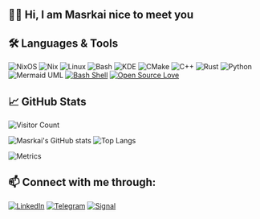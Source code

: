 ## 👋🏼 Hi, I am Masrkai nice to meet you

## 🛠️ Languages & Tools
![NixOS](https://img.shields.io/badge/-NixOS-5277C3?style=flat-square&logo=nixos&logoColor=black)
![Nix](https://img.shields.io/badge/-Nix-7EBAFF?style=flat-square&logo=nixos&logoColor=black)
![Linux](https://img.shields.io/badge/-Linux-FCC624?style=flat-square&logo=linux&logoColor=black)
![Bash](https://img.shields.io/badge/-Bash-4EAA25?style=flat-square&logo=gnubash&logoColor=black)
![KDE](https://img.shields.io/badge/-KDE-1D99F3?style=flat-square&logo=kde&logoColor=black)
![CMake](https://img.shields.io/badge/-CMake-064F8C?style=flat-square&logo=cmake&logoColor=black)
![C++](https://img.shields.io/badge/-C++-00599C?style=flat-square&logo=cplusplus&logoColor=black)
![Rust](https://img.shields.io/badge/-Rust-000000?style=flat-square&logo=rust&logoColor=white)
![Python](https://img.shields.io/badge/-Python-3776AB?style=flat-square&logo=python&logoColor=black)
![Mermaid UML](https://img.shields.io/badge/-Mermaid%20UML-00818A?style=flat-square&logo=mermaid&logoColor=white)
[![Bash Shell](https://badges.frapsoft.com/bash/v1/bash.png?v=103)](https://github.com/ellerbrock/open-source-badges/)
[![Open Source Love](https://badges.frapsoft.com/os/v1/open-source.svg?v=103)](https://github.com/ellerbrock/open-source-badges/)

## 📈 GitHub Stats
![Visitor Count](https://komarev.com/ghpvc/?username=Masrkai&color=blueviolet&style=flat)

![Masrkai's GitHub stats](https://github-readme-stats.vercel.app/api?username=Masrkai&show_icons=true&theme=dark)
![Top Langs](https://github-readme-stats.vercel.app/api/top-langs/?username=Masrkai&layout=compact&theme=dark)


![Metrics](https://github.com/Masrkai/Masrkai/blob/master/github-metrics.svg)

## 📫 Connect with me through:
[![LinkedIn](https://img.shields.io/badge/-LinkedIn-0A66C2?style=flat-square&logo=LinkedIn&logoColor=black)](https://www.linkedin.com/in/ahmed-allam-476097315/)
[![Telegram](https://img.shields.io/badge/-Telegram-2CA5E0?style=flat-square&logo=telegram&logoColor=black)](https://t.me/A47A47)
[![Signal](https://img.shields.io/badge/-Signal-3A76F0?style=flat-square&logo=signal&logoColor=black)](https://signal.me/#eu/ZJzAOV39RtIYVVvCYlrXnKDzHHaNsg5CpoUWtDLIz1FbprH2ThBEZYG2Ol6wNU3B)